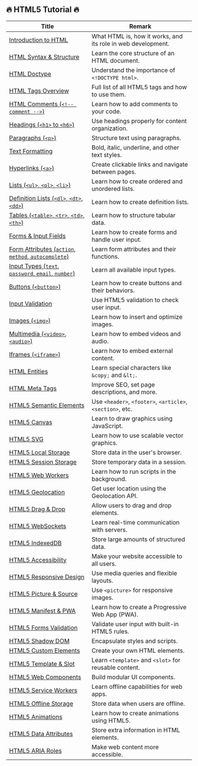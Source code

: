 ## **🔥 HTML5 Tutorial 🔥**  

| **Title** | **Remark** |  
|-----------|-----------|  
| [Introduction to HTML](https://github.com/potatoscript/html/wiki/Introduction) | What HTML is, how it works, and its role in web development. |  
| [HTML Syntax & Structure](https://github.com/potatoscript/html/wiki/Syntax) | Learn the core structure of an HTML document. |  
| [HTML Doctype](https://github.com/potatoscript/html/wiki/Doctype) | Understand the importance of `<!DOCTYPE html>`. |  
| [HTML Tags Overview](https://github.com/potatoscript/html/wiki/Tags) | Full list of all HTML5 tags and how to use them. |  
| [HTML Comments (`<!-- comment -->`)](https://github.com/potatoscript/html/wiki/Comments) | Learn how to add comments to your code. |  
| [Headings (`<h1>` to `<h6>`)](https://github.com/potatoscript/html/wiki/Headings) | Use headings properly for content organization. |  
| [Paragraphs (`<p>`)](https://github.com/potatoscript/html/wiki/Paragraphs) | Structure text using paragraphs. |  
| [Text Formatting](https://github.com/potatoscript/html/wiki/Text-Formatting) | Bold, italic, underline, and other text styles. |  
| [Hyperlinks (`<a>`)](https://github.com/potatoscript/html/wiki/Links) | Create clickable links and navigate between pages. |  
| [Lists (`<ul>`, `<ol>`, `<li>`)](https://github.com/potatoscript/html/wiki/Lists) | Learn how to create ordered and unordered lists. |  
| [Definition Lists (`<dl>`, `<dt>`, `<dd>`)](https://github.com/potatoscript/html/wiki/Definition-Lists) | Learn how to create definition lists. |  
| [Tables (`<table>`, `<tr>`, `<td>`, `<th>`)](https://github.com/potatoscript/html/wiki/Tables) | Learn how to structure tabular data. |  
| [Forms & Input Fields](https://github.com/potatoscript/html/wiki/Forms) | Learn how to create forms and handle user input. |  
| [Form Attributes (`action`, `method`, `autocomplete`)](https://github.com/potatoscript/html/wiki/Form-Attributes) | Learn form attributes and their functions. |  
| [Input Types (`text`, `password`, `email`, `number`)](https://github.com/potatoscript/html/wiki/Input-Types) | Learn all available input types. |  
| [Buttons (`<button>`)](https://github.com/potatoscript/html/wiki/Button) | Learn how to create buttons and their behaviors. |  
| [Input Validation](https://github.com/potatoscript/html/wiki/Input-Validation) | Use HTML5 validation to check user input. |  
| [Images (`<img>`)](https://github.com/potatoscript/html/wiki/Images) | Learn how to insert and optimize images. |  
| [Multimedia (`<video>`, `<audio>`)](https://github.com/potatoscript/html/wiki/Multimedia) | Learn how to embed videos and audio. |  
| [Iframes (`<iframe>`)](https://github.com/potatoscript/html/wiki/Iframes) | Learn how to embed external content. |  
| [HTML Entities](https://github.com/potatoscript/html/wiki/Entities) | Learn special characters like `&copy;` and `&lt;`. |  
| [HTML Meta Tags](https://github.com/potatoscript/html/wiki/Meta-Tags) | Improve SEO, set page descriptions, and more. |  
| [HTML5 Semantic Elements](https://github.com/potatoscript/html/wiki/Semantic-Elements) | Use `<header>`, `<footer>`, `<article>`, `<section>`, etc. |  
| [HTML5 Canvas](https://github.com/potatoscript/html/wiki/Canvas) | Learn to draw graphics using JavaScript. |  
| [HTML5 SVG](https://github.com/potatoscript/html/wiki/SVG) | Learn how to use scalable vector graphics. |  
| [HTML5 Local Storage](https://github.com/potatoscript/html/wiki/Local-Storage) | Store data in the user's browser. |  
| [HTML5 Session Storage](https://github.com/potatoscript/html/wiki/Session-Storage) | Store temporary data in a session. |  
| [HTML5 Web Workers](https://github.com/potatoscript/html/wiki/Web-Workers) | Learn how to run scripts in the background. |  
| [HTML5 Geolocation](https://github.com/potatoscript/html/wiki/Geolocation) | Get user location using the Geolocation API. |  
| [HTML5 Drag & Drop](https://github.com/potatoscript/html/wiki/Drag-Drop) | Allow users to drag and drop elements. |  
| [HTML5 WebSockets](https://github.com/potatoscript/html/wiki/WebSockets) | Learn real-time communication with servers. |  
| [HTML5 IndexedDB](https://github.com/potatoscript/html/wiki/IndexedDB) | Store large amounts of structured data. |  
| [HTML5 Accessibility](https://github.com/potatoscript/html/wiki/Accessibility) | Make your website accessible to all users. |  
| [HTML5 Responsive Design](https://github.com/potatoscript/html/wiki/Responsive-Design) | Use media queries and flexible layouts. |  
| [HTML5 Picture & Source](https://github.com/potatoscript/html/wiki/Picture-Element) | Use `<picture>` for responsive images. |  
| [HTML5 Manifest & PWA](https://github.com/potatoscript/html/wiki/PWA) | Learn how to create a Progressive Web App (PWA). |  
| [HTML5 Forms Validation](https://github.com/potatoscript/html/wiki/Forms-Validation) | Validate user input with built-in HTML5 rules. |  
| [HTML5 Shadow DOM](https://github.com/potatoscript/html/wiki/Shadow-DOM) | Encapsulate styles and scripts. |  
| [HTML5 Custom Elements](https://github.com/potatoscript/html/wiki/Custom-Elements) | Create your own HTML elements. |  
| [HTML5 Template & Slot](https://github.com/potatoscript/html/wiki/Template-Slot) | Learn `<template>` and `<slot>` for reusable content. |  
| [HTML5 Web Components](https://github.com/potatoscript/html/wiki/Web-Components) | Build modular UI components. |  
| [HTML5 Service Workers](https://github.com/potatoscript/html/wiki/Service-Workers) | Learn offline capabilities for web apps. |  
| [HTML5 Offline Storage](https://github.com/potatoscript/html/wiki/Offline-Storage) | Store data when users are offline. |  
| [HTML5 Animations](https://github.com/potatoscript/html/wiki/Animations) | Learn how to create animations using HTML5. |  
| [HTML5 Data Attributes](https://github.com/potatoscript/html/wiki/Data-Attributes) | Store extra information in HTML elements. |  
| [HTML5 ARIA Roles](https://github.com/potatoscript/html/wiki/ARIA) | Make web content more accessible. |  

